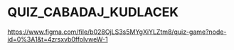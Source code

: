 # QUIZ_CABADAJ_KUDLACEK
https://www.figma.com/file/b028OjLS3s5MYgXiYLZtm8/quiz-game?node-id=0%3A1&t=4zrsxvb0ffolvweW-1
